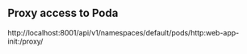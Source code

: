 ## Proxy access to Poda 

http://localhost:8001/api/v1/namespaces/default/pods/http:web-app-init:/proxy/